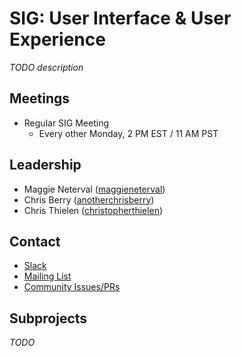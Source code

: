 # SIG: User Interface & User Experience

_TODO description_

## Meetings

* Regular SIG Meeting
  * Every other Monday, 2 PM EST / 11 AM PST

## Leadership

* Maggie Neterval ([maggieneterval](https://github.com/maggieneterval))
* Chris Berry ([anotherchrisberry](https://github.com/anotherchrisberry))
* Chris Thielen ([christopherthielen](https://github.com/christopherthielen))

## Contact

* [Slack](http://spinnakerteam.slack.com/messages/sig-ui)
* [Mailing List](https://groups.google.com/a/spinnaker.io/forum/#!forum/sig-ui)
* [Community Issues/PRs](https://github.com/spinnaker/spinnaker/labels/sig%2Fui-ux)

## Subprojects

_TODO_